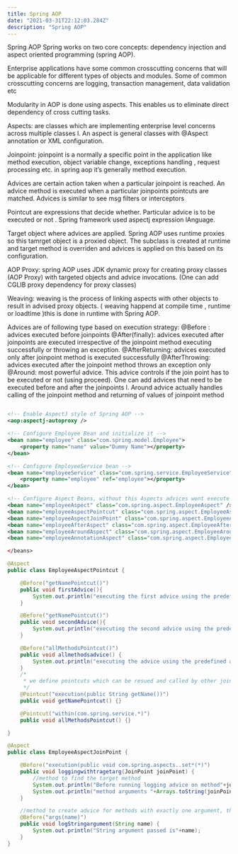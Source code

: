 ```yaml
---
title: Spring AOP
date: "2021-03-31T22:12:03.284Z"
description: "Spring AOP"
---
```


Spring AOP
Spring works on two core concepts: dependency injection and aspect oriented programming (spring AOP).

Enterprise applications have some common crosscutting concerns that will be applicable for different types of objects and modules. Some of common crosscutting concerns are logging, transaction management, data validation etc

Modularity in AOP is done using aspects. This enables us to eliminate direct dependency of cross cutting tasks.

Aspects: are classes which are implementing enterprise level concerns across multiple classes l. An aspect is general classes with @Aspect annotation or XML configuration.

Joinpoint: joinpoint is a normally a specific point in the application like method execution, object variable change, exceptions handling , request processing etc. in spring aop it’s generally method execution.

Advices are certain action taken when a particular joinpoint is reached. An advice method is executed when a particular joinpoints pointcuts are matched. Advices is similar to see msg filters or interceptors

Pointcut are expressions that decide whether. Particular advice is to be executed or not . Spring framework used aspectj expression lAnguage.

Target object where advices are applied. Spring AOP uses runtime proxies so this tamrget object is a proxied object. The subclass is created at runtime and target method is overriden and advices is applied on this based on its configuration.

AOP Proxy: spring AOP uses JDK dynamic proxy for creating proxy classes (AOP Proxy) with targeted objects and advice invocations. (One can add CGLIB proxy dependency for proxy classes)

Weaving: weaving is the process of linking aspects with other objects to result in advised proxy objects. ( weaving happend at compile time , runtime or loadtime )this is done in runtime with Spring AOP.

Advices are of following type based on execution strategy:
@Before : advices executed before joinpoints
@After(finally): advices executed after joinpoints are executed irrespective of the joinpoint method executing successfully or throwing an exception.
@AfterReturning: advices executed only after joinpoint method is executed successfully
@AfterThrowing: advices executed after the joinpoint method throws an exception only
@Around: most powerful advice. This advice controls if the join point has to be executed or not (using proceed). One can add advices that need to be executed before and after the joinpoints l. Around advice actually handles calling of the joinpoint method and returning of values of joinpoint method

```xml

<!-- Enable AspectJ style of Spring AOP -->
<aop:aspectj-autoproxy />

<!-- Configure Employee Bean and initialize it -->
<bean name="employee" class="com.spring.model.Employee">
	<property name="name" value="Dummy Name"></property>
</bean>

<!-- Configure EmployeeService bean -->
<bean name="employeeService" class="com.spring.service.EmployeeService">
	<property name="employee" ref="employee"></property>
</bean>

<!-- Configure Aspect Beans, without this Aspects advices wont execute -->
<bean name="employeeAspect" class="com.spring.aspect.EmployeeAspect" />
<bean name="employeeAspectPointcut" class="com.spring.aspect.EmployeeAspectPointcut" />
<bean name="employeeAspectJoinPoint" class="com.spring.aspect.EmployeeAspectJoinPoint" />
<bean name="employeeAfterAspect" class="com.spring.aspect.EmployeeAfterAspect" />
<bean name="employeeAroundAspect" class="com.spring.aspect.EmployeeAroundAspect" />
<bean name="employeeAnnotationAspect" class="com.spring.aspect.EmployeeAnnotationAspect" />

</beans>
```

```java
@Aspect
public class EmployeeAspectPointcut {

	@Before("getNamePointcut()")
	public void firstAdvice(){
		System.out.println("executing the first advice using the predefined getNamePointcut()");
	}

	@Before("getNamePointcut()")
	public void secondAdvice(){
		System.out.println("executing the second advice using the predefined getNamePointcut()");
	}

	@Before("allMethodsPointcut()")
	public void allmethodsadvice() {
		System.out.println("executing the advice using the predefined allMethodsPointcut()");
	}
	/*
	 * we define pointcuts which can be resued and called by other joinpoints with advice
	 */
	@Pointcut("execution(public String getName())")
	public void getNamePointcut() {}

	@Pointcut("within(com.spring.service.*)")
	public void allMethodsPointcut() {}

}
```

```java
@Aspect
public class EmployeeAspectJoinPoint {

	@Before("execution(public void com.spring.aspects..set*(*)")
	public void loggingwithtragetarg(JoinPoint joinPoint) {
		//method to find the target method
		System.out.println("Before running logging advice on method"+joinPoint.toString());
		System.out.println("method arguments "+Arrays.toString(joinPoint.getArgs()));
	}

	//method to create advice for methods with exactly one argument, the argument name should be same a targeted method
	@Before("args(name)")
	public void logStringargument(String name) {
		System.out.println("String argument passed is"+name);
	}
}
```
